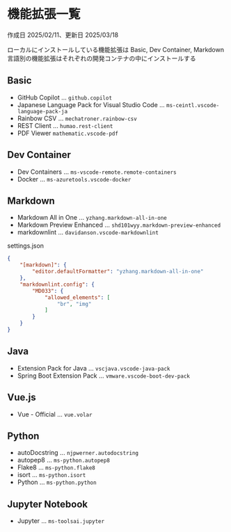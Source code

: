# 機能拡張一覧

作成日 2025/02/11、更新日 2025/03/18

ローカルにインストールしている機能拡張は Basic, Dev Container, Markdown\
言語別の機能拡張はそれぞれの開発コンテナの中にインストールする

## Basic

- GitHub Copilot ... `github.copilot`
- Japanese Language Pack for Visual Studio Code ... `ms-ceintl.vscode-language-pack-ja`
- Rainbow CSV ... `mechatroner.rainbow-csv`
- REST Client ... `humao.rest-client`
- PDF Viewer `mathematic.vscode-pdf`

## Dev Container

- Dev Containers ... `ms-vscode-remote.remote-containers`
- Docker ... `ms-azuretools.vscode-docker`

## Markdown

- Markdown All in One ... `yzhang.markdown-all-in-one`
- Markdown Preview Enhanced ... `shd101wyy.markdown-preview-enhanced`
- markdownlint ... `davidanson.vscode-markdownlint`

settings.json

```json
{
    "[markdown]": {
        "editor.defaultFormatter": "yzhang.markdown-all-in-one"
    },
    "markdownlint.config": {
        "MD033": {
            "allowed_elements": [
                "br", "img"
            ]
        }
    }
}
```

## Java

- Extension Pack for Java ... `vscjava.vscode-java-pack`
- Spring Boot Extension Pack ... `vmware.vscode-boot-dev-pack`

## Vue.js

- Vue - Official ... `vue.volar`

## Python

- autoDocstring ... `njpwerner.autodocstring`
- autopep8 ... `ms-python.autopep8`
- Flake8 ... `ms-python.flake8`
- isort ... `ms-python.isort`
- Python ... `ms-python.python`

## Jupyter Notebook

- Jupyter ... `ms-toolsai.jupyter`
